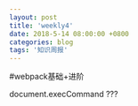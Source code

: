 ```yaml
---
layout: post
title: 'weekly4'
date: 2018-5-14 08:00:00 +0800
categories: blog
tags: '知识周报'
---
```

#webpack基础+进阶

document.execCommand ???